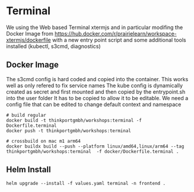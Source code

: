 # Terminal

We using the Web based Terminal xtermjs and in particular modifing the Docker Image from https://hub.docker.com/r/prairielearn/workspace-xtermjs/dockerfile with a new entry point script and some additional tools installed (kubectl, s3cmd, diagnostics)

## Docker Image

The s3cmd config is hard coded and copied into the container. This works well as only refered to fix service names
The kube config is dynamically created as secret and first mounted and then copied by the entrypoint.sh into the user folder
It has to be copied to allow it to be editable. We need a config file that can be edited to change default context and namespace

```
# build regular
docker build -t thinkportgmbh/workshops:terminal -f Dockerfile.terminal
docker push -t thinkportgmbh/workshops:terminal

# crossbuild on mac m1 arm64
docker buildx build --push --platform linux/amd64,linux/arm64 --tag thinkportgmbh/workshops:terminal  -f docker/Dockerfile.terminal .
```

## Helm Install

```
helm upgrade --install -f values.yaml terminal -n frontend .
```
